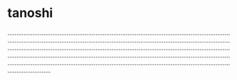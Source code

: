 # tanoshi

....................................................................................................................................................................................................................................................................................................................................................................................................................................................................................................................................................................................................................................................................